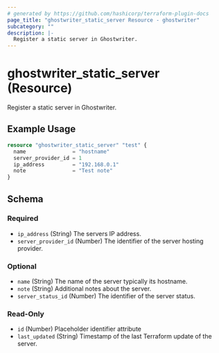 ```yaml
---
# generated by https://github.com/hashicorp/terraform-plugin-docs
page_title: "ghostwriter_static_server Resource - ghostwriter"
subcategory: ""
description: |-
  Register a static server in Ghostwriter.
---
```


# ghostwriter_static_server (Resource)

Register a static server in Ghostwriter.

## Example Usage

```terraform
resource "ghostwriter_static_server" "test" {
  name               = "hostname"
  server_provider_id = 1
  ip_address         = "192.168.0.1"
  note               = "Test note"
}
```

<!-- schema generated by tfplugindocs -->
## Schema

### Required

- `ip_address` (String) The servers IP address.
- `server_provider_id` (Number) The identifier of the server hosting provider.

### Optional

- `name` (String) The name of the server typically its hostname.
- `note` (String) Additional notes about the server.
- `server_status_id` (Number) The identifier of the server status.

### Read-Only

- `id` (Number) Placeholder identifier attribute
- `last_updated` (String) Timestamp of the last Terraform update of the server.
